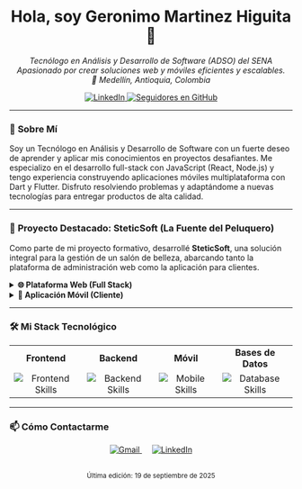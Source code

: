 <div align="center">
  <h1>Hola, soy Geronimo Martinez Higuita 👋</h1>
</div>

<div align="center">
  <p>
    <em>Tecnólogo en Análisis y Desarrollo de Software (ADSO) del SENA</em>
    <br />
    <em>Apasionado por crear soluciones web y móviles eficientes y escalables.</em>
    <br />
    <em>📍 Medellín, Antioquia, Colombia</em>
  </p>

  <a href="https://www.linkedin.com/in/ger%C3%B3nimo-mart%C3%ADnez-higuita-847430368/">
    <img src="https://img.shields.io/badge/-LinkedIn-blue?style=flat-square&logo=Linkedin&logoColor=white" alt="LinkedIn"/>
  </a>
  <a href="https://github.com/MHGeronimo">
    <img src="https://img.shields.io/github/followers/MHGeronimo?label=Seguir&style=social" alt="Seguidores en GitHub"/>
  </a>
</div>

---

### 📝 **Sobre Mí**

Soy un Tecnólogo en Análisis y Desarrollo de Software con un fuerte deseo de aprender y aplicar mis conocimientos en proyectos desafiantes. Me especializo en el desarrollo full-stack con JavaScript (React, Node.js) y tengo experiencia construyendo aplicaciones móviles multiplataforma con Dart y Flutter. Disfruto resolviendo problemas y adaptándome a nuevas tecnologías para entregar productos de alta calidad.

---

### 🚀 **Proyecto Destacado: SteticSoft (La Fuente del Peluquero)**

Como parte de mi proyecto formativo, desarrollé **SteticSoft**, una solución integral para la gestión de un salón de belleza, abarcando tanto la plataforma de administración web como la aplicación para clientes.

<details>
<summary><strong>🌐 Plataforma Web (Full Stack)</strong></summary>
<br>
  <ul>
    <li>
      <strong>Arquitectura y Seguridad:</strong> Desarrollé el sistema de gestión de usuarios y control de acceso, implementando un módulo de autenticación seguro con <strong>Node.js</strong> y <strong>PostgreSQL</strong>. Diseñé un sistema de Roles y Permisos para restringir el acceso a funcionalidades sensibles.
    </li>
    <li>
      <strong>Funcionalidad del Administrador:</strong> Implementé los módulos CRUD completos para la gestión de <strong>Usuarios, Clientes y Roles</strong>, creando los endpoints de la API RESTful y conectándolos con un panel de administración interactivo construido en <strong>React</strong>.
    </li>
  </ul>
</details>

<details>
<summary><strong>📱 Aplicación Móvil (Cliente)</strong></summary>
<br>
  <ul>
    <li>
      <strong>Desarrollo Integral:</strong> Asumí la responsabilidad completa del desarrollo de la aplicación móvil con <strong>Dart y Flutter</strong>. Construí la app desde cero, incluyendo funcionalidades clave como autenticación, visualización de catálogos, agendamiento de citas y gestión de un carrito de compras.
    </li>
    <li>
      <strong>Experiencia de Usuario:</strong> Diseñé una interfaz de usuario intuitiva que permite a los clientes finales explorar servicios, gestionar sus citas y pedidos, y realizar compras de productos directamente desde su dispositivo móvil.
    </li>
  </ul>
</details>

---

### 🛠️ **Mi Stack Tecnológico**

<table>
  <tr>
    <td align="center"><strong>Frontend</strong></td>
    <td align="center"><strong>Backend</strong></td>
    <td align="center"><strong>Móvil</strong></td>
    <td align="center"><strong>Bases de Datos</strong></td>
  </tr>
  <tr>
    <td align="center">
      <img src="https://skillicons.dev/icons?i=react,vite,js,html,css" alt="Frontend Skills"/>
    </td>
    <td align="center">
      <img src="https://skillicons.dev/icons?i=nodejs,php,python" alt="Backend Skills"/>
    </td>
    <td align="center">
      <img src="https://skillicons.dev/icons?i=flutter,dart" alt="Mobile Skills"/>
    </td>
    <td align="center">
      <img src="https://skillicons.dev/icons?i=postgres,mysql" alt="Database Skills"/>
    </td>
  </tr>
</table>

---

### 📫 **Cómo Contactarme**

<div align="center">
  <a href="mailto:mhgeronimo8@gmail.com" title="Correo Principal">
    <img src="https://skillicons.dev/icons?i=gmail" alt="Gmail"/>
  </a>
  &emsp;
  <a href="https://www.linkedin.com/in/ger%C3%B3nimo-mart%C3%ADnez-higuita-847430368/" target="_blank" rel="noopener noreferrer" title="Perfil de LinkedIn">
    <img src="https://skillicons.dev/icons?i=linkedin" alt="LinkedIn"/>
  </a>
</div>

<br>
<p align="center">
  <small>Última edición: 19 de septiembre de 2025</small>
</p>

